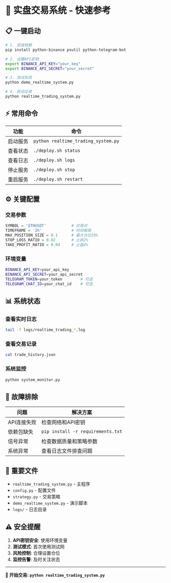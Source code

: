 # 🚀 实盘交易系统 - 快速参考

## 📋 一键启动

```bash
# 1. 安装依赖
pip install python-binance psutil python-telegram-bot

# 2. 设置API密钥
export BINANCE_API_KEY="your_key"
export BINANCE_API_SECRET="your_secret"

# 3. 测试系统
python demo_realtime_system.py

# 4. 启动交易
python realtime_trading_system.py
```

## ⚡ 常用命令

| 功能 | 命令 |
|------|------|
| 启动服务 | `python realtime_trading_system.py` |
| 查看状态 | `./deploy.sh status` |
| 查看日志 | `./deploy.sh logs` |
| 停止服务 | `./deploy.sh stop` |
| 重启服务 | `./deploy.sh restart` |

## ⚙️ 关键配置

### 交易参数
```python
SYMBOL = 'ETHUSDT'           # 交易对
TIMEFRAME = '2h'             # 时间框架
MAX_POSITION_SIZE = 0.1      # 最大仓位10%
STOP_LOSS_RATIO = 0.02       # 止损2%
TAKE_PROFIT_RATIO = 0.04     # 止盈4%
```

### 环境变量
```bash
BINANCE_API_KEY=your_api_key
BINANCE_API_SECRET=your_api_secret
TELEGRAM_TOKEN=your_token        # 可选
TELEGRAM_CHAT_ID=your_chat_id    # 可选
```

## 📊 系统状态

### 查看实时日志
```bash
tail -f logs/realtime_trading_*.log
```

### 查看交易记录
```bash
cat trade_history.json
```

### 系统监控
```bash
python system_monitor.py
```

## 🔧 故障排除

| 问题 | 解决方案 |
|------|----------|
| API连接失败 | 检查网络和API密钥 |
| 依赖包缺失 | `pip install -r requirements.txt` |
| 信号异常 | 检查数据质量和策略参数 |
| 系统异常 | 查看日志文件排查问题 |

## 📁 重要文件

- `realtime_trading_system.py` - 主程序
- `config.py` - 配置文件
- `strategy.py` - 交易策略
- `demo_realtime_system.py` - 演示脚本
- `logs/` - 日志目录

## ⚠️ 安全提醒

1. **API密钥安全**: 使用环境变量
2. **测试模式**: 首次使用测试网
3. **风险控制**: 合理设置仓位
4. **监控告警**: 及时关注状态

---

**🎯 开始交易: `python realtime_trading_system.py`** 